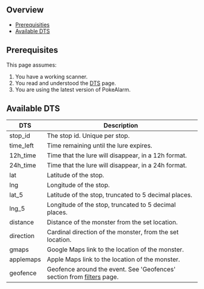 ## Overview

* [Prerequisities](#prerequisites)
* [Available DTS](#parameters)

## Prerequisites

This page assumes:

1. You have a working scanner.
2. You read and understood the [DTS](Dynamic-Text-Subsitution) page.
3. You are using the latest version of PokeAlarm.


## Available DTS

| DTS          | Description                                           |
|------------- |------------------------------------------------------ |
| stop_id      | The stop id. Unique per stop.                         |
| time_left    | Time remaining until the lure expires.                |
| 12h_time     | Time that the lure will disappear, in a 12h format.   |
| 24h_time     | Time that the lure will disappear, in a 24h format.   |
| lat          | Latitude of the stop.                                 |
| lng          | Longitude of the stop.                                |
| lat_5        | Latitude of the stop, truncated to 5 decimal places.  |
| lng_5        | Longitude of the stop, truncated to 5 decimal places. |
| distance     | Distance of the monster from the set location.        |
| direction    | Cardinal direction of the monster, from the set location.|
| gmaps        | Google Maps link to the location of the monster.      |
| applemaps    | Apple Maps link to the location of the monster.       |
| geofence     | Geofence around the event. See 'Geofences' section from [filters](fitlers#defaults) page.|
